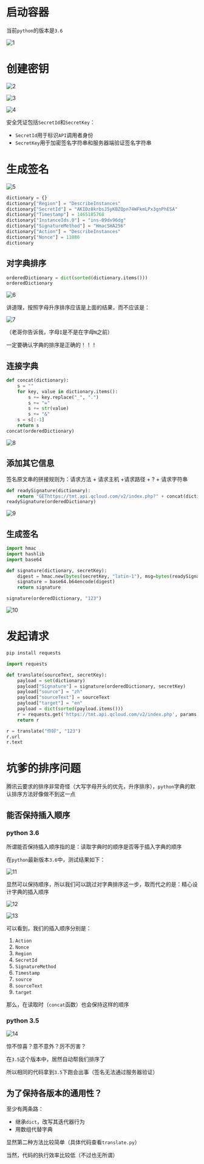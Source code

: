 # 启动容器 #

当前`python`的版本是`3.6`

![1](1.jpg)

# 创建密钥 #

![2](2.jpg)

![3](3.jpg)

![4](4.jpg)

安全凭证包括`SecretId`和`SecretKey`：

+ `SecretId`用于标识`API`调用者身份
+ `SecretKey`用于加密签名字符串和服务器端验证签名字符串


# 生成签名 #


![5](5.jpg)

```python
dictionary = {}
dictionary["Region"] = "DescribeInstances"
dictionary["SecretId"] = "AKIDz8krbsJ5yKBZQpn74WFkmLPx3gnPhESA"
dictionary["Timestamp"] = 1465185768
dictionary["InstanceIds.0"] = "ins-09dx96dg"
dictionary["SignatureMethod"] = "HmacSHA256"
dictionary["Action"] = "DescribeInstances"
dictionary["Nonce"] = 11886
dictionary
```

## 对字典排序 ##

```python
orderedDictionary = dict(sorted(dictionary.items()))
orderedDictionary
```

![6](6.jpg)

讲道理，按照字母升序排序应该是上面的结果，而不应该是：

![7](7.jpg)

（老哥你告诉我，字母`I`是不是在字母`N`之前）

一定要确认字典的排序是正确的！！！

## 连接字典 ##

```python
def concat(dictionary):
    s = ""
    for key, value in dictionary.items():
        s += key.replace("_", ".")
        s += "="
        s += str(value)
        s += "&"
    s = s[:-1]
    return s
concat(orderedDictionary)
```

![8](8.jpg)

## 添加其它信息 ##

签名原文串的拼接规则为：请求方法 + 请求主机 +请求路径 + ? + 请求字符串

```python
def readySignature(dictionary):
    return "GEThttps://tmt.api.qcloud.com/v2/index.php?" + concat(dictionary)
readySignature(orderedDictionary)
```

![9](9.jpg)

## 生成签名 ##

```python
import hmac
import hashlib
import base64

def signature(dictionary, secretKey):
    digest = hmac.new(bytes(secretKey, "latin-1"), msg=bytes(readySignature(dictionary), "latin-1"), digestmod=hashlib.sha256).digest()
    signature = base64.b64encode(digest)
    return signature

signature(orderedDictionary, "123")
```

![10](10.jpg)

# 发起请求 #

```bash
pip install requests
```

```python
import requests

def translate(sourceText, secretKey):
    payload = set(dictionary)
    payload["Signature"] = signature(orderedDictionary, secretKey)
    payload["source"] = "zh"
    payload["sourceText"] = sourceText
    payload["target"] = "en"
    payload = dict(sorted(payload.items()))
    r = requests.get('https://tmt.api.qcloud.com/v2/index.php', params = payload)
    return r

r = translate("你好", "123")
r.url
r.text
```

# 坑爹的排序问题 #

腾讯云要求的排序非常奇怪（大写字母开头的优先，升序排序），`python`字典的默认排序方法好像做不到这一点

## 能否保持插入顺序 ##

### python 3.6 ###

所谓能否保持插入顺序指的是：读取字典时的顺序是否等于插入字典的顺序

在`python`最新版本`3.6`中，测试结果如下：

![11](11.jpg)

显然可以保持顺序，所以我们可以跳过对字典排序这一步，取而代之的是：精心设计字典的插入顺序

![12](12.jpg)

![13](13.jpg)

可以看到，我们的插入顺序分别是：

1. `Action`
2. `Nonce`
3. `Region`
4. `SecretId`
5. `SignatureMethod`
6. `Timestamp`
7. `source`
8. `sourceText`
9. `target`

那么，在读取时（`concat`函数）也会保持这样的顺序

### python 3.5 ###

![14](14.jpg)

惊不惊喜？意不意外？厉不厉害？

在`3.5`这个版本中，居然自动帮我们排序了

所以相同的代码拿到`3.5`下跑会出事（签名无法通过服务器验证）

## 为了保持各版本的通用性？ ##

至少有两条路：

+ 继承`dict`，改写其迭代器行为
+ 用数组代替字典

显然第二种方法比较简单（具体代码查看`translate.py`）

当然，代码的执行效率比较低（不过也无所谓）

